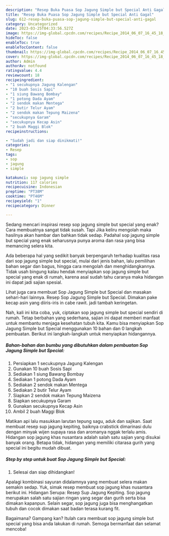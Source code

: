 ```yaml
---
description: "Resep Buka Puasa Sop Jagung Simple but Special Anti Gagal"
title: "Resep Buka Puasa Sop Jagung Simple but Special Anti Gagal"
slug: 612-resep-buka-puasa-sop-jagung-simple-but-special-anti-gagal
category: Uncategorized
date: 2023-03-25T04:33:56.527Z
image: https://img-global.cpcdn.com/recipes/Recipe_2014_06_07_16_45_18_175_71a688_original_20140325_134609/680x482cq70/sop-jagung-simple-but-special-foto-resep-utama.jpg
hideToc: false
enableToc: true
enableTocContent: false
thumbnail: https://img-global.cpcdn.com/recipes/Recipe_2014_06_07_16_45_18_175_71a688_original_20140325_134609/680x482cq70/sop-jagung-simple-but-special-foto-resep-utama.jpg
cover: https://img-global.cpcdn.com/recipes/Recipe_2014_06_07_16_45_18_175_71a688_original_20140325_134609/680x482cq70/sop-jagung-simple-but-special-foto-resep-utama.jpg
author: Admin
authorAv: notfound
ratingvalue: 4.4
reviewcount: 18
recipeingredient:
- "1 secukupnya Jagung Kalengan"
- "10 buah Sosis Sapi"
- "1 siung Bawang Bombay"
- "1 potong Dada Ayam"
- "2 sendok makan Mentega"
- "2 butir Telur Ayam"
- "2 sendok makan Tepung Maizena"
- "secukupnya Garam"
- "secukupnya Kecap Asin"
- "2 buah Maggi Blok"
recipeinstructions:

- "Sudah jadi dan siap dinikmati!"
categories:
- Resep
tags:
- sop
- jagung
- simple

katakunci: sop jagung simple 
nutrition: 117 calories
recipecuisine: Indonesian
preptime: "PT38M"
cooktime: "PT46M"
recipeyield: "1"
recipecategory: Dinner

---
```



Sedang mencari inspirasi resep sop jagung simple but special yang enak? Cara membuatnya sangat tidak susah. Tapi Jika keliru mengolah maka hasilnya akan hambar dan bahkan tidak sedap. Padahal sop jagung simple but special yang enak seharusnya punya aroma dan rasa yang bisa memancing selera kita.


Ada beberapa hal yang sedikit banyak berpengaruh terhadap kualitas rasa dari sop jagung simple but special, mulai dari jenis bahan, lalu pemilihan bahan segar dan bagus, hingga cara mengolah dan menghidangkannya. Tidak usah bingung kalau hendak menyiapkan sop jagung simple but special yang enak di rumah, karena asal sudah tahu caranya maka hidangan ini dapat jadi sajian spesial.

Lihat juga cara membuat Sop Jagung Simple but Special dan masakan sehari-hari lainnya. Resep Sop Jagung Simple but Special. Dimakan pake kecap asin yang diiris-iris in cabe rawit. jadi tambah keringetan.


Nah, kali ini kita coba, yuk, ciptakan sop jagung simple but special sendiri di rumah. Tetap berbahan yang sederhana, sajian ini dapat memberi manfaat untuk membantu menjaga kesehatan tubuh kita. Kamu bisa menyiapkan Sop Jagung Simple but Special menggunakan 10 bahan dan 0 langkah pembuatan. Berikut ini langkah-langkah untuk menyiapkan hidangannya.

<!--inarticleads1-->

##### Bahan-bahan dan bumbu yang dibutuhkan dalam pembuatan Sop Jagung Simple but Special:

1. Persiapkan 1 secukupnya Jagung Kalengan
1. Gunakan 10 buah Sosis Sapi
1. Sediakan 1 siung Bawang Bombay
1. Sediakan 1 potong Dada Ayam
1. Sediakan 2 sendok makan Mentega
1. Sediakan 2 butir Telur Ayam
1. Siapkan 2 sendok makan Tepung Maizena
1. Siapkan secukupnya Garam
1. Gunakan secukupnya Kecap Asin
1. Ambil 2 buah Maggi Blok


Matikan api lalu masukkan larutan tepung sagu, aduk dan sajikan. Saat membuat resep sup jagung kepiting, baiknya crabstick dimarinasi dulu dengan minyak wijen supaya rasa dan aromanya nggak terlalu amis. Hidangan sop jagung khas nusantara adalah salah satu sajian yang disukai banyak orang. Betapa tidak, hidangan yang memiliki citarasa gurih yang special ini begitu mudah dibuat. 

<!--inarticleads2-->

##### Step by step untuk buat Sop Jagung Simple but Special:


1. Selesai dan siap dihidangkan!

Apalagi kombinasi sayuran didalamnya yang membuat selera makan semakin sedap. Yuk, simak resep membuat sop jagung khas nusantara berikut ini. Hidangan Serupa: Resep Sup Jagung Kepiting. Sop jagung merupakan salah satu sajian ringan yang segar dan gurih serta bisa dimakan kapanpun. Selain segar, sop jagung juga bisa menghangatkan tubuh dan cocok dimakan saat badan terasa kurang fit. 

Bagaimana? Gampang kan? Itulah cara membuat sop jagung simple but special yang bisa anda lakukan di rumah. Semoga bermanfaat dan selamat mencoba!
